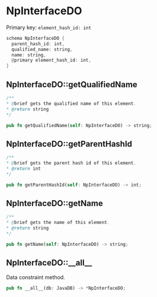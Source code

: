 # NpInterfaceDO

Primary key: `element_hash_id: int`

```rust
schema NpInterfaceDO {
  parent_hash_id: int,
  qualified_name: string,
  name: string,
  @primary element_hash_id: int,
}
```
## NpInterfaceDO::getQualifiedName

```java
/**
* @brief gets the qualified name of this element.
* @return string
*/
```
```rust
pub fn getQualifiedName(self: NpInterfaceDO) -> string;
```
## NpInterfaceDO::getParentHashId

```java
/**
* @brief gets the parent hash id of this element.
* @return int
*/
```
```rust
pub fn getParentHashId(self: NpInterfaceDO) -> int;
```
## NpInterfaceDO::getName

```java
/**
* @brief gets the name of this element.
* @return string
*/
```
```rust
pub fn getName(self: NpInterfaceDO) -> string;
```
## NpInterfaceDO::\_\_all\_\_

Data constraint method.

```rust
pub fn __all__(db: JavaDB) -> *NpInterfaceDO;
```
